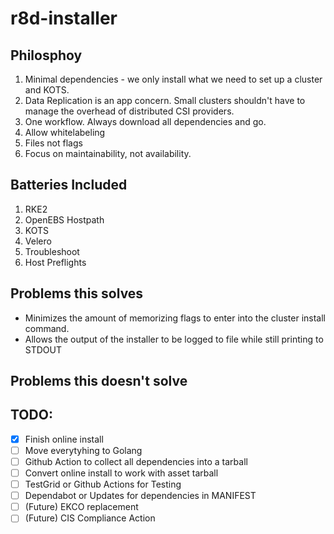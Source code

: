 # r8d-installer

## Philosphoy 
1. Minimal dependencies - we only install what we need to set up a cluster and KOTS.
1. Data Replication is an app concern. Small clusters shouldn't have to manage the overhead of distributed CSI providers.
1. One workflow. Always download all dependencies and go.
1. Allow whitelabeling
1. Files not flags
1. Focus on maintainability, not availability.

## Batteries Included
1. RKE2
1. OpenEBS Hostpath
1. KOTS
1. Velero
1. Troubleshoot
1. Host Preflights

## Problems this solves
- Minimizes the amount of memorizing flags to enter into the cluster install command.
- Allows the output of the installer to be logged to file while still printing to STDOUT

## Problems this doesn't solve



## TODO:
- [X] Finish online install
- [ ] Move everytyhing to Golang
- [ ] Github Action to collect all dependencies into a tarball
- [ ] Convert online install to work with asset tarball
- [ ] TestGrid or Github Actions for Testing
- [ ] Dependabot or Updates for dependencies in MANIFEST
- [ ] (Future) EKCO replacement
- [ ] (Future) CIS Compliance Action
